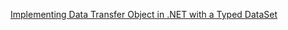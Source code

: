 ﻿[Implementing Data Transfer Object in .NET with a Typed DataSet](https://msdn.microsoft.com/en-us/library/ff650461.aspx)


